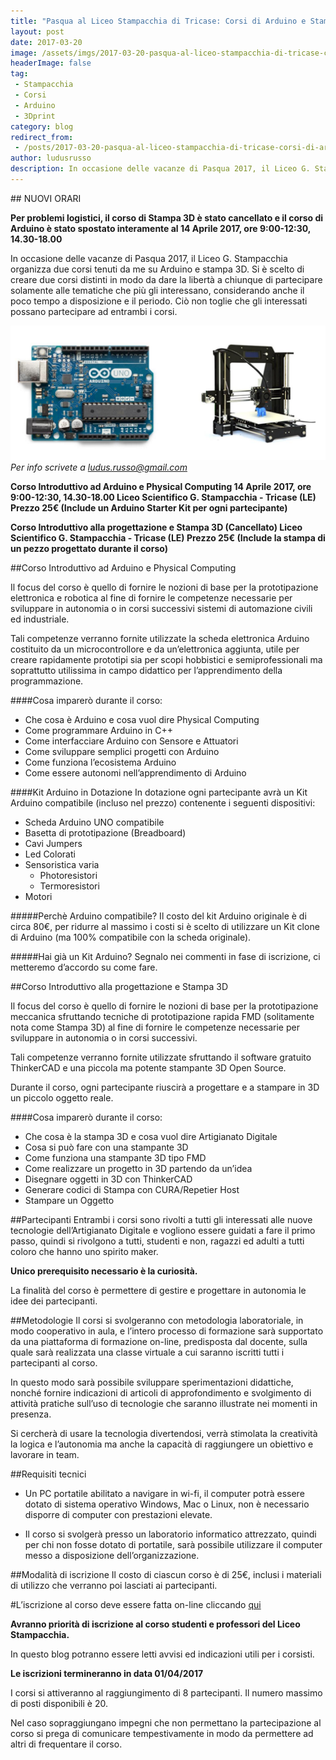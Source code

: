 ```yaml
---
title: "Pasqua al Liceo Stampacchia di Tricase: Corsi di Arduino e Stampa 3D"
layout: post
date: 2017-03-20
image: /assets/imgs/2017-03-20-pasqua-al-liceo-stampacchia-di-tricase-corsi-di-arduino-e-stampa-3d.markdown/Schermata_2017-03-20_alle_20.40.18_w7axia.png
headerImage: false
tag:
 - Stampacchia
 - Corsi
 - Arduino
 - 3Dprint
category: blog
redirect_from:
 - /posts/2017-03-20-pasqua-al-liceo-stampacchia-di-tricase-corsi-di-arduino-e-stampa-3d
author: ludusrusso
description: In occasione delle vacanze di Pasqua 2017, il Liceo G. Stampacchia organizza due corsi tenuti da me su Arduino e stampa 3D.
---
```


## NUOVI ORARI

**Per problemi logistici, il corso di Stampa 3D è stato cancellato e il corso di Arduino è stato spostato interamente al 14 Aprile 2017, ore 9:00-12:30, 14.30-18.00**

In occasione delle vacanze di Pasqua 2017, il Liceo G. Stampacchia organizza due corsi tenuti da me su Arduino e stampa 3D.
Si è scelto di creare due corsi distinti in modo da dare la libertà a chiunque di partecipare solamente alle tematiche che più gli interessano, considerando anche il poco tempo a disposizione e il periodo. Ciò non toglie che gli interessati possano partecipare ad entrambi i corsi.

![Locandina Corso](/assets/imgs/2017-03-20-pasqua-al-liceo-stampacchia-di-tricase-corsi-di-arduino-e-stampa-3d.markdown/Schermata_2017-03-20_alle_20.40.18_w7axia.png)
*Per info scrivete a ludus.russo@gmail.com*

**Corso Introduttivo ad Arduino e Physical Computing 
14 Aprile 2017, ore 9:00-12:30, 14.30-18.00
Liceo Scientifico G. Stampacchia - Tricase (LE)
Prezzo 25€ (Include un Arduino Starter Kit per ogni partecipante)**

**Corso Introduttivo alla progettazione e Stampa 3D (Cancellato)
Liceo Scientifico G. Stampacchia - Tricase (LE)
Prezzo 25€ (Include la stampa di un pezzo progettato durante il corso)**

##Corso Introduttivo ad Arduino e Physical Computing

Il focus del corso è quello di fornire le nozioni di base per la prototipazione elettronica e robotica al fine di fornire le competenze necessarie per sviluppare in autonomia o in corsi successivi sistemi di automazione civili ed industriale.

Tali competenze verranno fornite utilizzate la scheda elettronica Arduino costituito da un microcontrollore e da un’elettronica aggiunta, utile per creare rapidamente prototipi sia per scopi hobbistici e semiprofessionali ma soprattutto utilissima in campo didattico per l’apprendimento della programmazione.

####Cosa imparerò durante il corso:
 - Che cosa è Arduino e cosa vuol dire Physical Computing
 - Come programmare Arduino in C++
 - Come interfacciare Arduino con Sensore e Attuatori
 - Come sviluppare semplici progetti con Arduino
 - Come funziona l’ecosistema Arduino
 - Come essere autonomi nell’apprendimento di Arduino

####Kit Arduino in Dotazione
In dotazione ogni partecipante avrà un Kit Arduino compatibile (incluso nel prezzo) contenente i seguenti dispositivi:

 - Scheda Arduino UNO compatibile
 - Basetta di prototipazione (Breadboard)
 - Cavi Jumpers
 - Led Colorati
 - Sensoristica varia
 	- Photoresistori
	- Termoresistori
- Motori

#####Perchè Arduino compatibile? 
Il costo del kit Arduino originale è di circa 80€, per ridurre al massimo i costi si è scelto di utilizzare un Kit clone di Arduino (ma 100% compatibile con la scheda originale).

#####Hai già un Kit Arduino? 
Segnalo nei commenti in fase di iscrizione, ci metteremo d’accordo su come fare.

##Corso Introduttivo alla progettazione e Stampa 3D

Il focus del corso è quello di fornire le nozioni di base per la prototipazione meccanica sfruttando tecniche di prototipazione rapida FMD (solitamente nota come Stampa 3D) al fine di fornire le competenze necessarie per sviluppare in autonomia o in corsi successivi.

Tali competenze verranno fornite utilizzate sfruttando il software gratuito ThinkerCAD e una piccola ma potente stampante 3D Open Source.

Durante il corso, ogni partecipante riuscirà a progettare e a stampare in 3D un piccolo oggetto reale.

####Cosa imparerò durante il corso:
 - Che cosa è la stampa 3D e cosa vuol dire Artigianato Digitale
 - Cosa si può fare con una stampante 3D
 - Come funziona una stampante 3D tipo FMD
 - Come realizzare un progetto in 3D partendo da un’idea
 - Disegnare oggetti in 3D con ThinkerCAD
 - Generare codici di Stampa con CURA/Repetier Host
 - Stampare un Oggetto

##Partecipanti
Entrambi i corsi sono rivolti a tutti gli interessati alle nuove tecnologie dell’Artigianato Digitale e vogliono essere guidati a fare il primo passo, quindi si rivolgono a tutti, studenti e non, ragazzi ed adulti a tutti coloro che hanno uno spirito maker.

**Unico prerequisito necessario è la curiosità.**

La finalità del corso è permettere di gestire e progettare in autonomia le idee dei partecipanti.

##Metodologie
Il corsi si svolgeranno con metodologia laboratoriale, in modo cooperativo in aula, e l’intero processo di formazione sarà supportato da una piattaforma di formazione on-line, predisposta dal docente, sulla quale sarà realizzata una classe virtuale a cui saranno iscritti tutti i partecipanti al corso. 

In questo modo sarà possibile sviluppare sperimentazioni didattiche, nonché fornire indicazioni di articoli di approfondimento e svolgimento di attività pratiche sull’uso di tecnologie che saranno illustrate nei momenti in presenza.

Si cercherà di usare la tecnologia divertendosi, verrà stimolata la creatività la logica e l’autonomia ma anche la capacità di raggiungere un obiettivo e lavorare in team.

##Requisiti tecnici
 - Un PC portatile abilitato a navigare in wi-fi, il computer potrà essere dotato di sistema operativo Windows, Mac o Linux, non è necessario disporre di computer con prestazioni elevate.

 - Il corso si svolgerà presso un laboratorio informatico attrezzato, quindi per chi non fosse dotato di portatile, sarà possibile utilizzare il computer messo a disposizione dell’organizzazione.

##Modalità di iscrizione
Il costo di ciascun corso è di 25€, inclusi i materiali di utilizzo che verranno poi lasciati ai partecipanti. 

#L’iscrizione al corso deve essere fatta on-line cliccando [qui](https://goo.gl/forms/Gv226pPZnTbWX3Xu1)

**Avranno priorità di iscrizione al corso studenti e professori del Liceo Stampacchia.**

In questo blog potranno essere letti avvisi ed indicazioni utili per i corsisti.

**Le iscrizioni termineranno in data 01/04/2017**

I corsi si attiveranno al raggiungimento di 8 partecipanti. Il numero massimo di posti disponibili è 20.

Nel caso sopraggiungano impegni che non permettano la partecipazione al corso si prega di comunicare tempestivamente in modo da permettere ad altri di frequentare il corso.